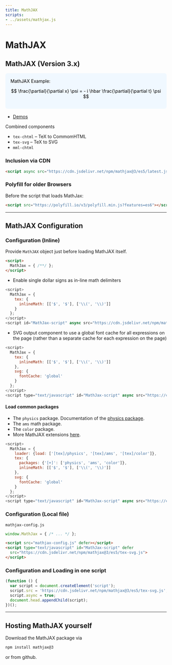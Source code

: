 ```yaml
---
title: MathJAX
scripts:
- ../assets/mathjax.js
---
```


# MathJAX

<section>

## MathJAX (Version 3.x)

<div style="margin: 1rem 0; padding: 1rem; background: aliceblue; color: black; border-radius: 7px;">
MathJAX Example:

$$ \frac{\partial}{\partial x} \psi = - i \hbar \frac{\partial}{\partial t} \psi $$

</div>

* [Demos](https://github.com/mathjax/MathJax-demos-web#samples-of-mathjax-v3)

Combined components
* `tex-chtml` – TeX to CommomHTML
* `tex-svg` – TeX to SVG
* `mml-chtml`

### Inclusion via CDN
```html
<script async src="https://cdn.jsdelivr.net/npm/mathjax@3/es5/latest.js"></script>
```

### Polyfill for older Browsers
Before the script that loads MathJax:
```html
<script src="https://polyfill.io/v3/polyfill.min.js?features=es6"></script>
```

</section>

---

<section>

## MathJAX Configuration

### Configuration (Inline)

Provide `MathJAX` object just before loading MathJAX itself.
```html
<script>
  MathJax = { /**/ };
</script>
```

* Enable single dollar signs as in-line math delimiters
```js
<script>
  MathJax = {
    tex: {
      inlineMath: [['$', '$'], ['\\(', '\\)']]
    }
  };
</script>
<script id="MathJax-script" async src="https://cdn.jsdelivr.net/npm/mathjax@3/es5/tex-chtml.js"></script>
```

* SVG output component to use a global font cache for all expressions on the page (rather than a separate cache for each expression on the page)
```js
<script>
  MathJax = {
    tex: {
      inlineMath: [['$', '$'], ['\\(', '\\)']]
    },
    svg: {
      fontCache: 'global'
    }
  };
</script>
<script type="text/javascript" id="MathJax-script" async src="https://cdn.jsdelivr.net/npm/mathjax@3/es5/tex-svg.js"></script>
```

#### Load common packages
* The `physics` package. Documentation of the [physics package](https://mirror.easyname.at/ctan/macros/latex/contrib/physics/physics.pdf).
* The `ams` math package.
* The `color` package.
* More MathJAX extensions [here](https://docs.mathjax.org/en/latest/input/tex/extensions/verb.html).
```js
<script>
  MathJax = {
    loader: {load: ['[tex]/physics', '[tex]/ams', '[tex]/color']},
    tex: {
      packages: {'[+]': ['physics', 'ams', 'color']},
      inlineMath: [['$', '$'], ['\\(', '\\)']]
    },
    svg: {
      fontCache: 'global'
    }
  };
</script>
<script type="text/javascript" id="MathJax-script" async src="https://cdn.jsdelivr.net/npm/mathjax@3/es5/tex-svg.js"></script>
```

### Configuration (Local file)

`mathjax-config.js`
```js
window.MathJax = { /* ... */ };
```

```html
<script src="mathjax-config.js" defer></script>
<script type="text/javascript" id="MathJax-script" defer
  src="https://cdn.jsdelivr.net/npm/mathjax@3/es5/tex-svg.js">
</script>
```

### Configuration and Loading in one script

```js
(function () {
  var script = document.createElement('script');
  script.src = 'https://cdn.jsdelivr.net/npm/mathjax@3/es5/tex-svg.js';
  script.async = true;
  document.head.appendChild(script);
})();
```

</section>

---

<section>

## Hosting MathJAX yourself

Download the MathJAX package via
```bash
npm install mathjax@3
```
or from github.

</section>

